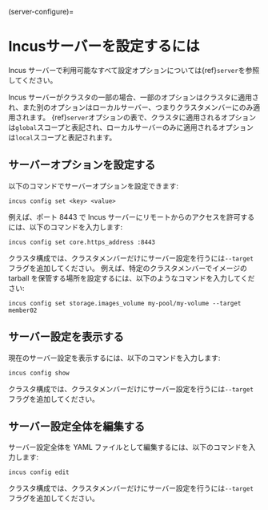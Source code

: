 (server-configure)=
# Incusサーバーを設定するには

Incus サーバーで利用可能なすべて設定オプションについては{ref}`server`を参照してください。

Incus サーバーがクラスタの一部の場合、一部のオプションはクラスタに適用され、また別のオプションはローカルサーバー、つまりクラスタメンバーにのみ適用されます。
{ref}`server`オプションの表で、クラスタに適用されるオプションは`global`スコープと表記され、ローカルサーバーのみに適用されるオプションは`local`スコープと表記されます。

## サーバーオプションを設定する

以下のコマンドでサーバーオプションを設定できます:

    incus config set <key> <value>

例えば、ポート 8443 で Incus サーバーにリモートからのアクセスを許可するには、以下のコマンドを入力します:

    incus config set core.https_address :8443

クラスタ構成では、クラスタメンバーだけにサーバー設定を行うには`--target`フラグを追加してください。
例えば、特定のクラスタメンバーでイメージの tarball を保管する場所を設定するには、以下のようなコマンドを入力してください:

    incus config set storage.images_volume my-pool/my-volume --target member02

## サーバー設定を表示する

現在のサーバー設定を表示するには、以下のコマンドを入力します:

    incus config show

クラスタ構成では、クラスタメンバーだけにサーバー設定を行うには`--target`フラグを追加してください。

## サーバー設定全体を編集する

サーバー設定全体を YAML ファイルとして編集するには、以下のコマンドを入力します:

    incus config edit

クラスタ構成では、クラスタメンバーだけにサーバー設定を行うには`--target`フラグを追加してください。
